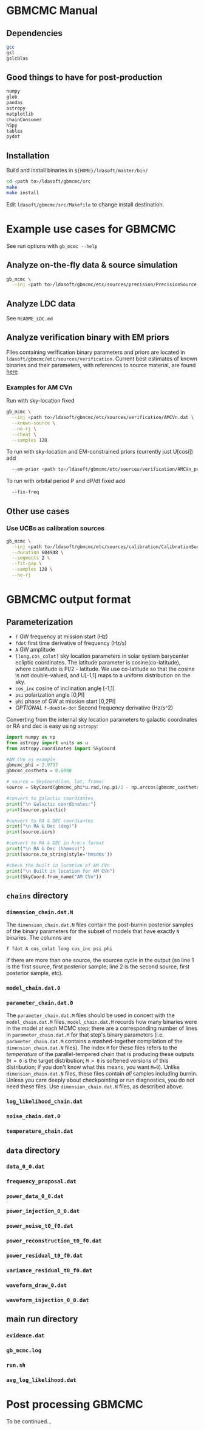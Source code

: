 # GBMCMC Manual
## Dependencies
```bash
gcc
gsl
gslcblas
```

## Good things to have for post-production
```bash
numpy
glob
pandas
astropy
matplotlib
chainConsumer
h5py
tables
pydot
```
## Installation
Build and install binaries in `${HOME}/ldasoft/master/bin/` 
```bash
cd <path to>/ldasoft/gbmcmc/src
make
make install
```
Edit `ldasoft/gbmcmc/src/Makefile` to change install destination.

# Example use cases for GBMCMC
See run options with `gb_mcmc --help`

## Analyze on-the-fly data & source simulation
```bash
gb_mcmc \
  --inj <path to>/ldasoft/gbmcmc/etc/sources/precision/PrecisionSource_0.txt
```

## Analyze LDC data
See `README_LDC.md`

## Analyze verification binary with EM priors
Files containing verification binary parameters and priors are located in `ldasoft/gbmcmc/etc/sources/verification`.
Current best estimates of known binaries and their parameters, with references to source material, are found [here](https://docs.google.com/spreadsheets/d/1PfwgaPjOpcEz_8RIcf87doyhErnT0cYTYJ9b6fC0yfA/edit)

### Examples for AM CVn
Run with sky-location fixed
```bash
gb_mcmc \
  --inj <path to>/ldasoft/gbmcmc/etc/sources/verification/AMCVn.dat \
  --known-source \
  --no-rj \
  --cheat \
  --samples 128
```

To run with sky-location and EM-constrained priors (currently just U[cosi]) add
```bash
  --em-prior <path to>/ldasoft/gbmcmc/etc/sources/verification/AMCVn_prior.dat 
```

To run with orbital period P and dP/dt fixed add
```bash
  --fix-freq
```


## Other use cases

### Use UCBs as calibration sources
```bash
gb_mcmc \
  --inj <path to>/ldasoft/gbmcmc/etc/sources/calibration/CalibrationSource_0.txt \
  --duration 604948 \
  --segments 2 \
  --fit-gap \
  --samples 128 \
  --no-rj
```


# GBMCMC output format

## Parameterization

* `f` GW frequency at mission start (Hz)
* `fdot` first time derivative of frequency (Hz/s)
* `A` GW amplitude
* `[long,cos_colat]` sky location parameters in solar system barycenter ecliptic coordinates.  The latitude parameter is cosine(co-latitude), where colatitude is PI/2 - latitude. We use co-latitude so that the cosine is not double-valued, and U[-1,1] maps to a uniform distribution on the sky.
* `cos_inc` cosine of inclination angle [-1,1]
* `psi` polarization angle [0,PI]
* `phi` phase of GW at mission start [0,2PI]
* *OPTIONAL* `f-double-dot` Second frequency derivative (Hz/s^2)

Converting from the internal sky location parameters to galactic coordinates or RA and dec is easy using `astropy`:

```python
import numpy as np
from astropy import units as u
from astropy.coordinates import SkyCoord

#AM CVn as example
gbmcmc_phi = 2.9737          
gbmcmc_costheta = 0.6080   

# source = SkyCoord(lon, lat, frame)
source = SkyCoord(gbmcmc_phi*u.rad,(np.pi/2 - np.arccos(gbmcmc_costheta))*u.rad,frame='barycentrictrueecliptic')

#convert to galactic coordiantes
print("\n Galactic coordinates:")
print(source.galactic)

#convert to RA & DEC coordiantes
print("\n RA & Dec (deg)")
print(source.icrs)

#convert to RA & DEC in h:m:s format
print("\n RA & Dec (hhmmss)")
print(source.to_string(style='hmsdms'))

#check the built in location of AM CVn
print("\n Built in location for AM CVn")
print(SkyCoord.from_name("AM CVn"))
```

## `chains` directory

### `dimension_chain.dat.N`
The `dimension_chain.dat.N` files contain the post-burnin posterior samples of
the binary parameters for the subset of models that have exactly `N` binaries.
The columns are

    f fdot A cos_colat long cos_inc psi phi

If there are more than one source, the sources cycle in the output (so line 1 is
the first source, first posterior sample; line 2 is the second source, first
posterior sample, etc).

### `model_chain.dat.0`

### `parameter_chain.dat.0`
The `parameter_chain.dat.M` files should be used in concert with the
`model_chain.dat.M` files.  `model_chain.dat.M` records how many binaries were
in the model at each MCMC step; there are a corresponding number of lines in
`parameter_chain.dat.M` for that step's binary parameters (i.e.
`parameter_chain.dat.M` contains a mashed-together compilation of the
`dimension_chain.dat.N` files).  The index `M` for these files refers to the
*temperature* of the parallel-tempered chain that is producing these outputs (`M
= 0` is the target distribution; `M > 0` is softened versions of this
distribution; if you don't know what this means, you want `M=0`).  Unlike
`dimension_chain.dat.N` files, these files contain *all* samples including
burnin.  Unless you care deeply about checkpointing or run diagnostics, you do
not need these files. Use `dimension_chain.dat.N` files, as described above.

### `log_likelihood_chain.dat`
### `noise_chain.dat.0`
### `temperature_chain.dat`

## `data` directory
### `data_0_0.dat`
### `frequency_proposal.dat`
### `power_data_0_0.dat`
### `power_injection_0_0.dat`
### `power_noise_t0_f0.dat`
### `power_reconstruction_t0_f0.dat`
### `power_residual_t0_f0.dat`
### `variance_residual_t0_f0.dat`
### `waveform_draw_0.dat`
### `waveform_injection_0_0.dat`

## main run directory
### `evidence.dat`
### `gb_mcmc.log`
### `run.sh`
### `avg_log_likelihood.dat`

# Post processing GBMCMC

To be continued...
